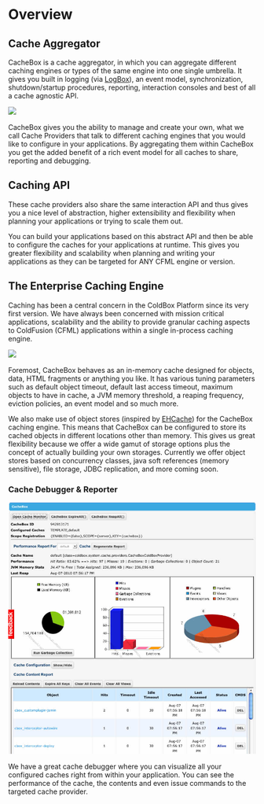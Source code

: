 # Overview

## Cache Aggregator

CacheBox is a cache aggregator, in which you can aggregate different caching engines or types of the same engine into one single umbrella. It gives you built in logging (via [LogBox](http://logbox.ortusbooks.com)), an event model, synchronization, shutdown/startup procedures, reporting, interaction consoles and best of all a cache agnostic API.

![](../../.gitbook/assets/intro\_cacheboxTriangle.png)

CacheBox gives you the ability to manage and create your own, what we call Cache Providers that talk to different caching engines that you would like to configure in your applications. By aggregating them within CacheBox you get the added benefit of a rich event model for all caches to share, reporting and debugging.

## Caching API

These cache providers also share the same interaction API and thus gives you a nice level of abstraction, higher extensibility and flexibility when planning your applications or trying to scale them out.

You can build your applications based on this abstract API and then be able to configure the caches for your applications at runtime. This gives you greater flexibility and scalability when planning and writing your applications as they can be targeted for ANY CFML engine or version.

## The Enterprise Caching Engine

Caching has been a central concern in the ColdBox Platform since its very first version. We have always been concerned with mission critical applications, scalability and the ability to provide granular caching aspects to ColdFusion (CFML) applications within a single in-process caching engine.

![](../../.gitbook/assets/intro\_OBjectStores.png)

Foremost, CacheBox behaves as an in-memory cache designed for objects, data, HTML fragments or anything you like. It has various tuning parameters such as default object timeout, default last access timeout, maximum objects to have in cache, a JVM memory threshold, a reaping frequency, eviction policies, an event model and so much more.

We also make use of object stores (inspired by [EHCache](http://ehcache.org)) for the CacheBox caching engine. This means that CacheBox can be configured to store its cached objects in different locations other than memory. This gives us great flexibility because we offer a wide gamut of storage options plus the concept of actually building your own storages. Currently we offer object stores based on concurrency classes, java soft references (memory sensitive), file storage, JDBC replication, and more coming soon.

### Cache Debugger & Reporter

![](<../../.gitbook/assets/cachemonitor (1).jpg>)

We have a great cache debugger where you can visualize all your configured caches right from within your application. You can see the performance of the cache, the contents and even issue commands to the targeted cache provider.
